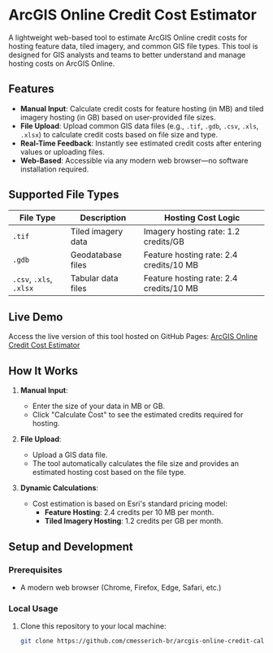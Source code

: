 # ArcGIS Online Credit Cost Estimator

A lightweight web-based tool to estimate ArcGIS Online credit costs for hosting feature data, tiled imagery, and common GIS file types. This tool is designed for GIS analysts and teams to better understand and manage hosting costs on ArcGIS Online.


## Features
- **Manual Input**: Calculate credit costs for feature hosting (in MB) and tiled imagery hosting (in GB) based on user-provided file sizes.
- **File Upload**: Upload common GIS data files (e.g., `.tif`, `.gdb`, `.csv`, `.xls`, `.xlsx`) to calculate credit costs based on file size and type.
- **Real-Time Feedback**: Instantly see estimated credit costs after entering values or uploading files.
- **Web-Based**: Accessible via any modern web browser—no software installation required.

## Supported File Types
| File Type       | Description                  | Hosting Cost Logic                         |
|------------------|------------------------------|-------------------------------------------|
| `.tif`          | Tiled imagery data           | Imagery hosting rate: 1.2 credits/GB       |
| `.gdb`          | Geodatabase files            | Feature hosting rate: 2.4 credits/10 MB    |
| `.csv`, `.xls`, `.xlsx` | Tabular data files    | Feature hosting rate: 2.4 credits/10 MB    |

## Live Demo
Access the live version of this tool hosted on GitHub Pages:
[ArcGIS Online Credit Cost Estimator](https://cmesserich-br.github.io/arcgis-online-credit-calculator/)

## How It Works
1. **Manual Input**:
   - Enter the size of your data in MB or GB.
   - Click "Calculate Cost" to see the estimated credits required for hosting.

2. **File Upload**:
   - Upload a GIS data file.
   - The tool automatically calculates the file size and provides an estimated hosting cost based on the file type.

3. **Dynamic Calculations**:
   - Cost estimation is based on Esri's standard pricing model:
     - **Feature Hosting**: 2.4 credits per 10 MB per month.
     - **Tiled Imagery Hosting**: 1.2 credits per GB per month.

## Setup and Development
### Prerequisites
- A modern web browser (Chrome, Firefox, Edge, Safari, etc.)

### Local Usage
1. Clone this repository to your local machine:
   ```bash
   git clone https://github.com/cmesserich-br/arcgis-online-credit-calculator.git
